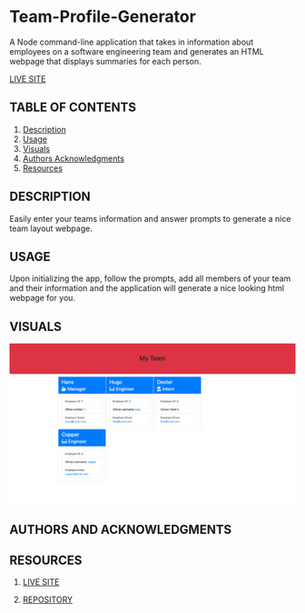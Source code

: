 # Team-Profile-Generator

A Node command-line application that takes in information about employees on a software engineering team and generates an HTML webpage that displays summaries for each person.

[LIVE SITE](https://hreichgelt.github.io/Team-Profile-Generator/)

## TABLE OF CONTENTS

1. [Description](#description)
2. [Usage](#USAGE)
3. [Visuals](#visuals)
4. [Authors Acknowledgments](#authors-and-acknowledgments)
5. [Resources](#resources)

## DESCRIPTION

Easily enter your teams information and answer prompts to generate a nice team layout webpage.

## USAGE

Upon initializing the app, follow the prompts, add all members of your team and their information and the application will generate a nice looking html webpage for you.

## VISUALS

![Team Generator](./Demos/TeamGenerator.png)

## AUTHORS AND ACKNOWLEDGMENTS

## RESOURCES

1. [LIVE SITE](https://hreichgelt.github.io/Team-Profile-Generator/)

2. [REPOSITORY](https://github.com/Hreichgelt/Team-Profile-Generator)
